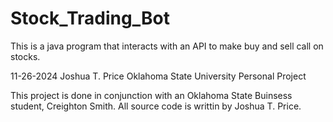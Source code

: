 # Stock_Trading_Bot
This is a java program that interacts with an API to make buy and sell call on stocks.

11-26-2024
Joshua T. Price
Oklahoma State University
Personal Project

This project is done in conjunction with an Oklahoma State Buinsess student, Creighton Smith. All source code is writtin by Joshua T. Price.

